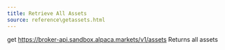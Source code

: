 ```yaml
---
title: Retrieve All Assets
source: reference\getassets.html
---
```


get https://broker-api.sandbox.alpaca.markets/v1/assets
Returns all assets

